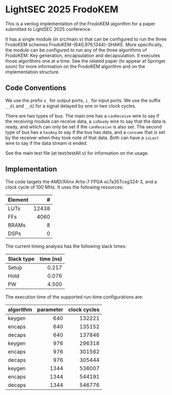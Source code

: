 
# LightSEC 2025 FrodoKEM

This is a verilog implementation of the FrodoKEM algorithm for a paper submitted to LightSEC 2025 conference.

It has a single module (in src/main.v) that can be configured to run the three FrodoKEM schemes FrodoKEM-{640,976,1344}-SHAKE. More specifically, the module can be configured to run any of the three algorithms of FrodoKEM: Key generation, encapsulation and decapsulation. It executes those algorithms one at a time. See the related paper (to appear at Springer soon) for more information on the FrodoKEM algorithm and on the implementation structure.

## Code Conventions

We use the prefix `o_` for output ports, `i_` for input ports. We use the suffix `__d1` and `__d2` for a signal delayed by one or two clock cycles.

There are two types of bus. The main one has a `canReceive` wire to say if the receiving module can receive data, a `isReady` wire to say that the data is ready, and which can only be set if the `canReceive` is also set. The second type of bus has a `hasAny` to say if the bus has data, and a `consume` that is set by the receiver when they took note of that data. Both can have a `isLast` wire to say if the data stream is ended. 

See the main test file (at test/testAll.v) for information on the usage.

## Implementation

The code targets the AMD/Xilinx Artix-7 FPGA xc7a35Tcsg324-3, and a clock cycle of 100 MHz. It uses the following resources:

Element | #
--- | ---:
LUTs | 12438
FFs | 4060
BRAMs | 8
DSPs | 0

The current timing analysis has the following slack times:

Slack type | time (ns)
--- | ---:
Setup | 0.217
Hold | 0.076
PW | 4.500

The execution time of the supported run-time configurations are:

algorithm | parameter | clock cycles
--- | ---: | ---:
keygen | 640 | 132221
encaps | 640 | 135152
decaps | 640 | 137846
keygen | 976 | 296318
encaps | 976 | 301562
decaps | 976 | 305444
keygen | 1344 | 536007
encaps | 1344 | 544191
decaps | 1344 | 546776

